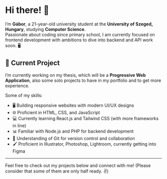 # Hi there! 👋
I’m **Gábor**, a 21-year-old university student at the **University of Szeged, Hungary**, studying **Computer Science**.  
Passionate about coding since primary school, I am currently focused on frontend development with ambitions to dive into backend and API work soon. 🖥️

## 🔭 Current Project
I’m currently working on my thesis, which will be a **Progressive Web Application**, also some solo projects to have in my portfolio and to get more experience.

Some of my skills: 

 - 🖥️ Building responsive websites with modern UI/UX designs
 - 🌐 Proficient in HTML, CSS, and JavaScript
 - 💻 Currently learning React.js and Tailwind CSS (with more frameworks in line)
 - 📊 Familiar with Node.js and PHP for backend development
 - 🔄 Understanding of Git for version control and collaboration
 - 🖌️ Proficient in Illustrator, Photoshop, Lightroom, currently getting into Figma

---

Feel free to check out my projects below and connect with me! (Please consider that some of them are only half ready. ✌️)

<!--
**hebet0o/hebet0o** is a ✨ _special_ ✨ repository because its `README.md` (this file) appears on your GitHub profile.

Here are some ideas to get you started:

- 🔭 I’m currently working on ...
- 🌱 I’m currently learning ...
- 👯 I’m looking to collaborate on ...
- 🤔 I’m looking for help with ...
- 💬 Ask me about ...
- 📫 How to reach me: ...
- 😄 Pronouns: ...
- ⚡ Fun fact: ...
-->
